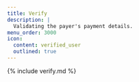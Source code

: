 ```yaml
---
title: Verify
description: |
  Validating the payer's payment details.
menu_order: 3000
icon:
  content: verified_user
  outlined: true
---
```


{% include verify.md %}

